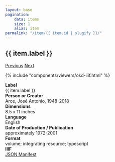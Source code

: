 ```yaml
---
layout: base
pagination:
    data: items
    size: 1
    alias: item
permalink: "/item/{{ item.id | slugify }}/"
---
```


<article id="item-content-area" class="container mx-auto px-6 py-20 max-w-3xl prose lg:prose-lg">
  <h1>{{ item.label }}</h1>

  <div class="flex justify-between mb-4">
    <a href="{{ pagination.href.previous }}" class="link">Previous</a>
    <a href="{{ pagination.href.next }}" class="link">Next</a>
  </div>

  {% include "components/viewers/osd-iiif.html" %}

  <div class="grid grid-cols-3 gap-4">
    <div><b>Label</b></div>
    <div class="col-span-2">{{ item.label }}</div>
    <div><b>Person or Creator</b></div>
    <div class="col-span-2">Arce, José Antonio, 1948-2018</div>
    <div><b>Dimensions</b></div>
    <div class="col-span-2">8.5 x 11 inches</div>
    <div><b>Language</b></div>
    <div class="col-span-2">English</div>
    <div><b>Date of Production / Publication</b></div>
    <div class="col-span-2">approximately 1972-2001</div>
    <div><b>Format</b></div>
    <div class="col-span-2">
      <a class="link link-primary">volume</a>;
      <a class="link link-primary">integrating resource</a>;
      <a class="link link-primary">typescript</a>
    </div>
    <div><b>IIIF</b></div>
    <div class="col-span-2">
      <a class="link" href="{{ item.manifest_url }}" target="_none">JSON Manifest</a>
    </div>
  </div>
</article>
